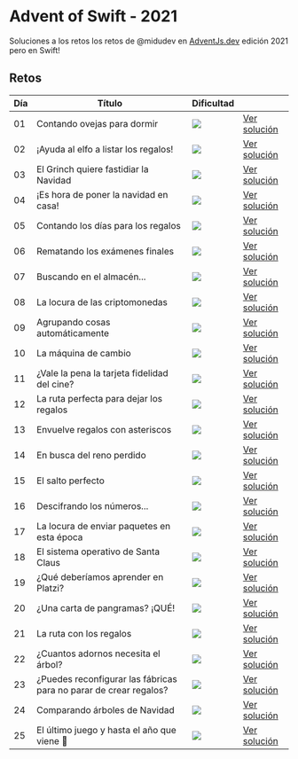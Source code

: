 # Advent of Swift - 2021

Soluciones a los retos los retos de @midudev en [AdventJs.dev](https://advent.dev) edición 2021 pero en Swift!

## Retos

| Día | Título                                                            | Dificultad  |                                       |
| --- | ----------------------------------------------------------------- | ----------- | ------------------------------------- |
| 01  | Contando ovejas para dormir                                       | <img src="https://img.shields.io/badge/-Fácil-brightgreen?style=for-the-badge">       | [Ver solución](./challenges/day01.md) |
| 02  | ¡Ayuda al elfo a listar los regalos!                              | <img src="https://img.shields.io/badge/-Fácil-brightgreen?style=for-the-badge">       | [Ver solución](./challenges/day02.md) |
| 03  | El Grinch quiere fastidiar la Navidad                             | <img src="https://img.shields.io/badge/-Normal-yellow?style=for-the-badge">      | [Ver solución](./challenges/day03.md) |
| 04  | ¡Es hora de poner la navidad en casa!                             | <img src="https://img.shields.io/badge/-Normal-yellow?style=for-the-badge">      | [Ver solución](./challenges/day04.md) |
| 05  | Contando los días para los regalos                                | <img src="https://img.shields.io/badge/-Fácil-brightgreen?style=for-the-badge">       | [Ver solución](./challenges/day05.md) |
| 06  | Rematando los exámenes finales                                    | <img src="https://img.shields.io/badge/-Normal-yellow?style=for-the-badge">      | [Ver solución](./challenges/day06.md) |
| 07  | Buscando en el almacén...                                         | <img src="https://img.shields.io/badge/-Normal-yellow?style=for-the-badge">      | [Ver solución](./challenges/day07.md) |
| 08  | La locura de las criptomonedas                                    | <img src="https://img.shields.io/badge/-Normal-yellow?style=for-the-badge">      | [Ver solución](./challenges/day08.md) |
| 09  | Agrupando cosas automáticamente                                   | <img src="https://img.shields.io/badge/-Difícil-red?style=for-the-badge">     | [Ver solución](./challenges/day09.md) |
| 10  | La máquina de cambio                                              | <img src="https://img.shields.io/badge/-Difícil-red?style=for-the-badge">     | [Ver solución](./challenges/day10.md) |
| 11  | ¿Vale la pena la tarjeta fidelidad del cine?                      | <img src="https://img.shields.io/badge/-Normal-yellow?style=for-the-badge">      | [Ver solución](./challenges/day11.md) |
| 12  | La ruta perfecta para dejar los regalos                           | <img src="https://img.shields.io/badge/-Difícil-red?style=for-the-badge">     | [Ver solución](./challenges/day12.md) |
| 13  | Envuelve regalos con asteriscos                                   | <img src="https://img.shields.io/badge/-Fácil-brightgreen?style=for-the-badge">       | [Ver solución](./challenges/day13.md) |
| 14  | En busca del reno perdido                                         | <img src="https://img.shields.io/badge/-Normal-yellow?style=for-the-badge">      | [Ver solución](./challenges/day14.md) |
| 15  | El salto perfecto                                                 | <img src="https://img.shields.io/badge/-Normal-yellow?style=for-the-badge">      | [Ver solución](./challenges/day15.md) |
| 16  | Descifrando los números...                                        | <img src="https://img.shields.io/badge/-Fácil-brightgreen?style=for-the-badge">       | [Ver solución](./challenges/day16.md) |
| 17  | La locura de enviar paquetes en esta época                        | <img src="https://img.shields.io/badge/-Difícil-red?style=for-the-badge">     | [Ver solución](./challenges/day17.md) |
| 18  | El sistema operativo de Santa Claus                               | <img src="https://img.shields.io/badge/-Fácil-brightgreen?style=for-the-badge">       | [Ver solución](./challenges/day18.md) |
| 19  | ¿Qué deberíamos aprender en Platzi?                               | <img src="https://img.shields.io/badge/-Normal-yellow?style=for-the-badge">      | [Ver solución](./challenges/day19.md) |
| 20  | ¿Una carta de pangramas? ¡QUÉ!                                    | <img src="https://img.shields.io/badge/-Fácil-brightgreen?style=for-the-badge">       | [Ver solución](./challenges/day20.md) |
| 21  | La ruta con los regalos                                           | <img src="https://img.shields.io/badge/-Difícil-red?style=for-the-badge">     | [Ver solución](./challenges/day21.md) |
| 22  | ¿Cuantos adornos necesita el árbol?                               | <img src="https://img.shields.io/badge/-Normal-yellow?style=for-the-badge">      | [Ver solución](./challenges/day22.md) |
| 23  | ¿Puedes reconfigurar las fábricas para no parar de crear regalos? | <img src="https://img.shields.io/badge/-Muy%20Difícil-red?style=for-the-badge"> | [Ver solución](./challenges/day23.md) |
| 24  | Comparando árboles de Navidad                                     | <img src="https://img.shields.io/badge/-Normal-yellow?style=for-the-badge">      | [Ver solución](./challenges/day24.md) |
| 25  | El último juego y hasta el año que viene 👋                        | <img src="https://img.shields.io/badge/-Normal-yellow?style=for-the-badge">      | [Ver solución](./challenges/day25.md) |

